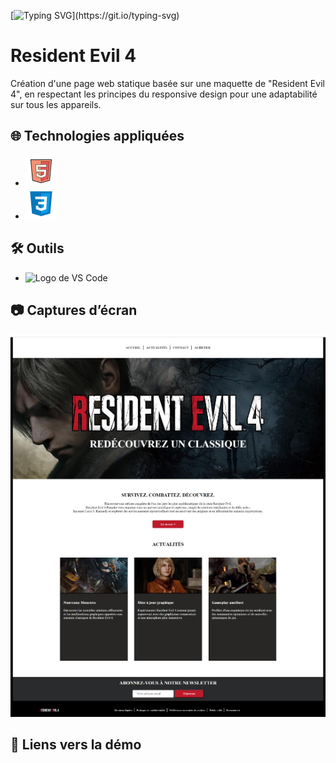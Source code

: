 [![Typing SVG](https://readme-typing-svg.demolab.com/?lines=Bienvenue+!)](https://git.io/typing-svg)

# Resident Evil 4

Création d'une page web statique basée sur une maquette de "Resident Evil 4", en respectant les principes du responsive design pour une adaptabilité sur tous les appareils.

## 🌐 Technologies appliquées

- ![Logo de html](./asset/image/icons8-html-50.png)
- ![Logo de css](./asset/image/icons8-css3-50.png)

## 🛠️ Outils

- ![Logo de VS Code](./assets/img/icons8-code-studio-visuel-2019-50.png)

## 📷 Captures d’écran
![Screenshot](./asset/image/Screenshot.PNG)

## 🔗 Liens vers la démo

